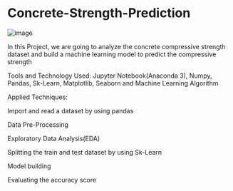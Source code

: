 # Concrete-Strength-Prediction

![image](https://user-images.githubusercontent.com/102817921/182523637-82b8e6ba-e9ee-4f26-b298-e8f11f2c7be2.png)


In this Project, we are going to analyze the concrete compressive strength dataset and build a machine learning model to predict the compressive strength 

Tools and Technology Used: 
Jupyter Notebook(Anaconda 3), Numpy, Pandas, Sk-Learn, Matplotlib, Seaborn and Machine Learning Algorithm

Applied Techniques:

Import and read a dataset by using pandas 

Data Pre-Processing

Exploratory Data Analysis(EDA)

Splitting the train and test dataset by using Sk-Learn 

Model building

Evaluating the accuracy score
